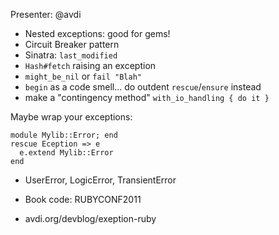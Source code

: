 Presenter: @avdi

* Nested exceptions: good for gems!
* Circuit Breaker pattern
* Sinatra: `last_modified`
* `Hash#fetch` raising an exception
* `might_be_nil` or `fail "Blah"`
* `begin` as a code smell... do outdent `rescue`/`ensure` instead
* make a "contingency method" `with_io_handling { do it }`

Maybe wrap your exceptions:

    module Mylib::Error; end
    rescue Eception => e
      e.extend Mylib::Error
    end

* UserError, LogicError, TransientError

* Book code: RUBYCONF2011
* avdi.org/devblog/exeption-ruby
